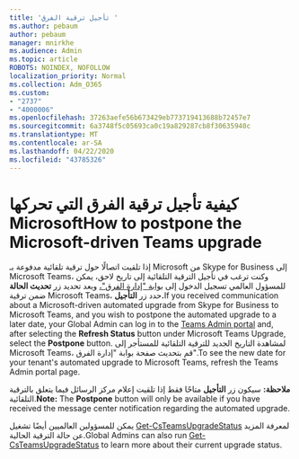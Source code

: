 ```yaml
---
title: 'تأجيل ترقية الفرق '
ms.author: pebaum
author: pebaum
manager: mnirkhe
ms.audience: Admin
ms.topic: article
ROBOTS: NOINDEX, NOFOLLOW
localization_priority: Normal
ms.collection: Adm_O365
ms.custom:
- "2737"
- "4000006"
ms.openlocfilehash: 37263aefe56b673429eb773719413688b72457e7
ms.sourcegitcommit: 6a3748f5c05693ca0c19a829287cb8f30635940c
ms.translationtype: MT
ms.contentlocale: ar-SA
ms.lasthandoff: 04/22/2020
ms.locfileid: "43785326"
---
```

# <a name="how-to-postpone-the-microsoft-driven-teams-upgrade"></a><span data-ttu-id="20ec1-102">كيفية تأجيل ترقية الفرق التي تحركها Microsoft</span><span class="sxs-lookup"><span data-stu-id="20ec1-102">How to postpone the Microsoft-driven Teams upgrade</span></span>

<span data-ttu-id="20ec1-103">إذا تلقيت اتصالًا حول ترقية تلقائية مدفوعة بـ Microsoft من Skype for Business إلى Microsoft Teams، وكنت ترغب في تأجيل الترقية التلقائية إلى تاريخ لاحق، يمكن للمسؤول العالمي تسجيل الدخول إلى [بوابة "إدارة الفرق"،](https://admin.teams.microsoft.com/dashboard) وبعد تحديد زر **تحديث الحالة** ضمن ترقية Microsoft Teams، حدد زر **التأجيل.**</span><span class="sxs-lookup"><span data-stu-id="20ec1-103">If you received communication about a Microsoft-driven automated upgrade from Skype for Business to Microsoft Teams, and you wish to postpone the automated upgrade to a later date, your Global Admin can log in to the [Teams Admin portal](https://admin.teams.microsoft.com/dashboard) and, after selecting the **Refresh Status** button under Microsoft Teams Upgrade, select the **Postpone** button.</span></span> <span data-ttu-id="20ec1-104">لمشاهدة التاريخ الجديد للترقية التلقائية للمستأجر إلى Microsoft Teams، قم بتحديث صفحة بوابة "إدارة الفرق".</span><span class="sxs-lookup"><span data-stu-id="20ec1-104">To see the new date for your tenant's automated upgrade to Microsoft Teams, refresh the Teams Admin portal page.</span></span>

<span data-ttu-id="20ec1-105">**ملاحظة:** سيكون زر **التأجيل** متاحًا فقط إذا تلقيت إعلام مركز الرسائل فيما يتعلق بالترقية التلقائية.</span><span class="sxs-lookup"><span data-stu-id="20ec1-105">**Note:** The **Postpone** button will only be available if you have received the message center notification regarding the automated upgrade.</span></span> 

<span data-ttu-id="20ec1-106">يمكن للمسؤولين العالميين أيضًا تشغيل [Get-CsTeamsUpgradeStatus](https://docs.microsoft.com/powershell/module/skype/get-csteamsupgradestatus?view=skype-ps) لمعرفة المزيد عن حالة الترقية الحالية.</span><span class="sxs-lookup"><span data-stu-id="20ec1-106">Global Admins can also run [Get-CsTeamsUpgradeStatus](https://docs.microsoft.com/powershell/module/skype/get-csteamsupgradestatus?view=skype-ps) to learn more about their current upgrade status.</span></span>
